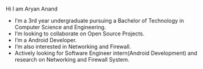  Hi I am Aryan Anand 

* I’m a 3rd year undergraduate pursuing a Bachelor of Technology in Computer Science and Engineering.
* I’m looking to collaborate on Open Source Projects.
* I’m a Android Developer.
* I’m also interested in Networking and Firewall.
* Actively looking for Software Engineer intern(Android Development) and
  research on Networking and Firewall System.


